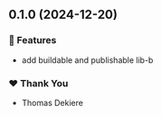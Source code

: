 ## 0.1.0 (2024-12-20)

### 🚀 Features

- add buildable and publishable lib-b

### ❤️ Thank You

- Thomas Dekiere